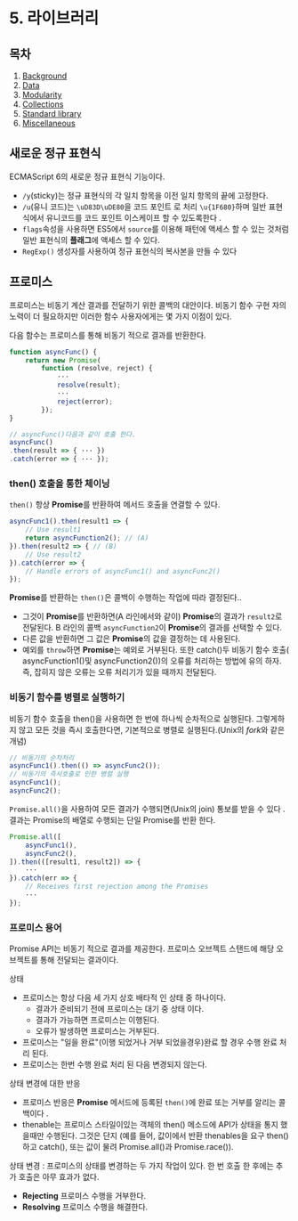 # 5. 라이브러리

목차
---
1. [Background](https://github.com/gitkhs/study/blob/master/script/es2015/1.%20Background.md)
1. [Data](https://github.com/gitkhs/study/blob/master/script/es2015/2.%20Data.md)
1. [Modularity](https://github.com/gitkhs/study/blob/master/script/es2015/3.%20Modularity.md)
1. [Collections](https://github.com/gitkhs/study/blob/master/script/es2015/4.%20Collections.md)
1. [Standard library](https://github.com/gitkhs/study/blob/master/script/es2015/5.%20Standard%20library.md)
1. [Miscellaneous](https://github.com/gitkhs/study/blob/master/script/es2015/6.%20Miscellaneous.md)


## 새로운 정규 표현식

ECMAScript 6의 새로운 정규 표현식 기능이다.
* `/y`(sticky)는 정규 표현식의 각 일치 항목을 이전 일치 항목의 끝에 고정한다.
* `/u`(유니 코드)는 `\uD83D\uDE80`을 코드 포인트 로 처리 `\u{1F680}`하며 일반 표현식에서 유니코드를 코드 포인트 이스케이프 할 수 있도록한다 .
* `flags`속성을 사용하면 ES5에서 `source`를 이용해 패턴에 액세스 할 수 있는 것처럼 일반 표현식의 **플래그**에 액세스 할 수 있다.
* `RegExp()` 생성자를 사용하여 정규 표현식의 복사본을 만들 수 있다

## 프로미스

프로미스는 비동기 계산 결과를 전달하기 위한 콜백의 대안이다. 비동기 함수 구현 자의 노력이 더 필요하지만 이러한 함수 사용자에게는 몇 가지 이점이 있다.

다음 함수는 프로미스를 통해 비동기 적으로 결과를 반환한다.
```javascript
function asyncFunc() {
    return new Promise(
        function (resolve, reject) {
            ···
            resolve(result);
            ···
            reject(error);
        });
}

// asyncFunc()다음과 같이 호출 한다.
asyncFunc()
.then(result => { ··· })
.catch(error => { ··· });
```

### then() 호출을 통한 체이닝

`then()` 항상 **Promise**를 반환하여 메서드 호출을 연결할 수 있다.

```javascript
asyncFunc1().then(result1 => {
    // Use result1
    return asyncFunction2(); // (A)
}).then(result2 => { // (B)
    // Use result2
}).catch(error => {
    // Handle errors of asyncFunc1() and asyncFunc2()
});
```
**Promise**를 반환하는 `then()`은 콜백이 수행하는 작업에 따라 결정된다..

* 그것이 **Promise**를 반환하면(A 라인에서와 같이) **Promise**의 결과가 `result2`로 전달된다.
	B 라인의 콜백 `asyncFunction2`이 **Promise**의 결과를 선택할 수 있다.
* 다른 값을 반환하면 그 값은 **Promise**의 값을 결정하는 데 사용된다.
* 예외를 `throw`하면 **Promise**는 예외로 거부된다.
또한 catch()두 비동기 함수 호출( asyncFunction1()및 asyncFunction2())의 오류를 처리하는 방법에 유의 하자. 즉, 잡히지 않은 오류는 오류 처리기가 있을 때까지 전달된다.

### 비동기 함수를 병렬로 실행하기

비동기 함수 호출을 then()을 사용하면 한 번에 하나씩 순차적으로 실행된다.
그렇게하지 않고 모든 것을 즉시 호출한다면, 기본적으로 병렬로 실행된다.(Unix의 *fork*와 같은 개념)

```javascript
// 비동기의 순차처리
asyncFunc1().then(() => asyncFunc2());
// 비동기의 즉시호출로 인한 병렬 실행
asyncFunc1();
asyncFunc2();
```
`Promise.all()`을 사용하여 모든 결과가 수행되면(Unix의 join) 통보를 받을 수 있다 . 결과는 Promise의 배열로 수행되는 단일 Promise를 반환 한다.

```javascript
Promise.all([
    asyncFunc1(),
    asyncFunc2(),
]).then(([result1, result2]) => {
	···
}).catch(err => {
	// Receives first rejection among the Promises
	···
});
```

### 프로미스 용어
Promise API는 비동기 적으로 결과를 제공한다. 프로미스 오브젝트 스탠드에 해당 오브젝트를 통해 전달되는 결과이다.

상태
* 프로미스는 항상 다음 세 가지 상호 배타적 인 상태 중 하나이다.
	- 결과가 준비되기 전에 프로미스는 대기 중 상태 이다.
	- 결과가 가능하면 프로미스는 이행된다.
	- 오류가 발생하면 프로미스는 거부된다.
* 프로미스는 "일을 완료"(이행 되었거나 거부 되었을경우)완료 할 경우 수행 완료 처리 된다.
* 프로미스는 한번 수행 완료 처리 된 다음 변경되지 않는다.

상태 변경에 대한 반응
* 프로미스 반응은 **Promise** 메서드에 등록된 `then()`에 완료 또는 거부를 알리는 콜백이다 .
* thenable는 프로미스 스타일이있는 객체의 then() 메소드에 API가 상태을 통지 했을때만 수행된다. 그것은 단지 (예를 들어, 값이에서 반환 thenables을 요구 then()하고 catch(), 또는 값이 물려 Promise.all()과 Promise.race()).

상태 변경 : 프로미스의 상태를 변경하는 두 가지 작업이 있다. 한 번 호출 한 후에는 추가 호출은 아무 효과가 없다.
* **Rejecting** 프로미스 수행을 거부한다.
* **Resolving** 프로미스 수행을 해결한다.
